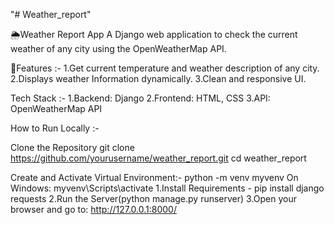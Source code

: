 "# Weather_report"

🌦️Weather Report App A Django web application to check the current weather of any city using the OpenWeatherMap API.

🚀Features :-
1.Get current temperature and weather description of any city.
2.Displays weather Information dynamically. 
3.Clean and responsive UI.

Tech Stack :-
1.Backend: Django 
2.Frontend: HTML, CSS 
3.API: OpenWeatherMap API

How to Run Locally :-

Clone the Repository git clone https://github.com/yourusername/weather_report.git cd weather_report

Create and Activate Virtual Environment:- python -m venv myvenv
On Windows: myvenv\Scripts\activate
1.Install Requirements - pip install django requests
2.Run the Server(python manage.py runserver)
3.Open your browser and go to: http://127.0.0.1:8000/
